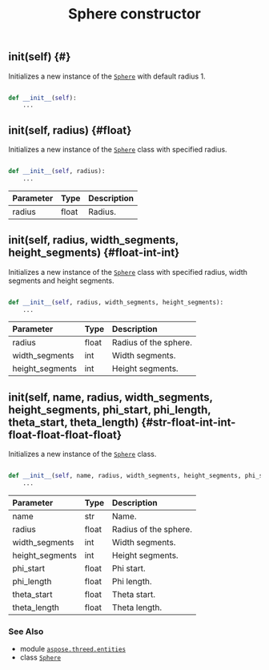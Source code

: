 ﻿---
title: Sphere constructor
second_title: Aspose.3D for Python via .NET API References
description: 
type: docs
weight: 10
url: /python-net/aspose.threed.entities/sphere/__init__/
is_root: false
---

## __init__(self) {#}

Initializes a new instance of the [`Sphere`](/3d/python-net/aspose.threed.entities/sphere) with default radius 1.



```python

def __init__(self):
    ...
```




## __init__(self, radius) {#float}

Initializes a new instance of the [`Sphere`](/3d/python-net/aspose.threed.entities/sphere) class with specified radius.



```python

def __init__(self, radius):
    ...
```


| Parameter | Type | Description |
| :- | :- | :- |
| radius | float | Radius. |


## __init__(self, radius, width_segments, height_segments) {#float-int-int}

Initializes a new instance of the [`Sphere`](/3d/python-net/aspose.threed.entities/sphere) class with specified radius, width segments and height segments.



```python

def __init__(self, radius, width_segments, height_segments):
    ...
```


| Parameter | Type | Description |
| :- | :- | :- |
| radius | float | Radius of the sphere. |
| width_segments | int | Width segments. |
| height_segments | int | Height segments. |


## __init__(self, name, radius, width_segments, height_segments, phi_start, phi_length, theta_start, theta_length) {#str-float-int-int-float-float-float-float}

Initializes a new instance of the [`Sphere`](/3d/python-net/aspose.threed.entities/sphere) class.



```python

def __init__(self, name, radius, width_segments, height_segments, phi_start, phi_length, theta_start, theta_length):
    ...
```


| Parameter | Type | Description |
| :- | :- | :- |
| name | str | Name. |
| radius | float | Radius of the sphere. |
| width_segments | int | Width segments. |
| height_segments | int | Height segments. |
| phi_start | float | Phi start. |
| phi_length | float | Phi length. |
| theta_start | float | Theta start. |
| theta_length | float | Theta length. |



### See Also
* module [`aspose.threed.entities`](../../)
* class [`Sphere`](/3d/python-net/aspose.threed.entities/sphere)
